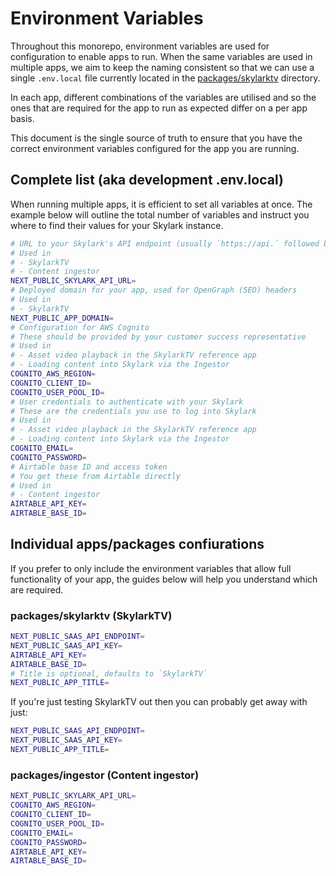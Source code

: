 # Environment Variables

Throughout this monorepo, environment variables are used for configuration to enable apps to run. When the same variables are used in multiple apps, we aim to keep the naming consistent so that we can use a single `.env.local` file currently located in the [packages/skylarktv][skylarktv-app] directory.

In each app, different combinations of the variables are utilised and so the ones that are required for the app to run as expected differ on a per app basis.

This document is the single source of truth to ensure that you have the correct environment variables configured for the app you are running.

## Complete list (aka development .env.local)

When running multiple apps, it is efficient to set all variables at once. The example below will outline the total number of variables and instruct you where to find their values for your Skylark instance.

```bash
# URL to your Skylark's API endpoint (usually `https://api.` followed by the Skylark URL)
# Used in
# - SkylarkTV
# - Content ingestor
NEXT_PUBLIC_SKYLARK_API_URL=
# Deployed domain for your app, used for OpenGraph (SEO) headers
# Used in
# - SkylarkTV
NEXT_PUBLIC_APP_DOMAIN=
# Configuration for AWS Cognito
# These should be provided by your customer success representative
# Used in
# - Asset video playback in the SkylarkTV reference app
# - Loading content into Skylark via the Ingestor
COGNITO_AWS_REGION=
COGNITO_CLIENT_ID=
COGNITO_USER_POOL_ID=
# User credentials to authenticate with your Skylark
# These are the credentials you use to log into Skylark
# Used in
# - Asset video playback in the SkylarkTV reference app
# - Loading content into Skylark via the Ingestor
COGNITO_EMAIL=
COGNITO_PASSWORD=
# Airtable base ID and access token
# You get these from Airtable directly
# Used in
# - Content ingestor
AIRTABLE_API_KEY=
AIRTABLE_BASE_ID=
```

## Individual apps/packages confiurations

If you prefer to only include the environment variables that allow full functionality of your app, the guides below will help you understand which are required.

### packages/skylarktv (SkylarkTV)

```bash
NEXT_PUBLIC_SAAS_API_ENDPOINT=
NEXT_PUBLIC_SAAS_API_KEY=
AIRTABLE_API_KEY=
AIRTABLE_BASE_ID=
# Title is optional, defaults to `SkylarkTV`
NEXT_PUBLIC_APP_TITLE=
```

If you're just testing SkylarkTV out then you can probably get away with just:

```bash
NEXT_PUBLIC_SAAS_API_ENDPOINT=
NEXT_PUBLIC_SAAS_API_KEY=
NEXT_PUBLIC_APP_TITLE=
```

### packages/ingestor (Content ingestor)

```bash
NEXT_PUBLIC_SKYLARK_API_URL=
COGNITO_AWS_REGION=
COGNITO_CLIENT_ID=
COGNITO_USER_POOL_ID=
COGNITO_EMAIL=
COGNITO_PASSWORD=
AIRTABLE_API_KEY=
AIRTABLE_BASE_ID=
```

[skylarktv-app]: ../packages/skylarktv
